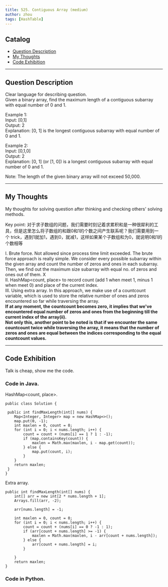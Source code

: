 ```yaml
---
title: 525. Contiguous Array (medium)                  
author: zhou      
tags: [HashTable]          
---
```


       

## Catalog  
+ [Question Description](#partI)
+ [My Thoughts](#partII)
+ [Code Exhibition](#partIII)

----------------------------------

## Question Description
Clear language for describing question.    
Given a binary array, find the maximum length of a contiguous subarray with equal number of 0 and 1.    

Example 1:    
Input: [0,1]    
Output: 2    
Explanation: [0, 1] is the longest contiguous subarray with equal number of 0 and 1.     

Example 2:    
Input: [0,1,0]    
Output: 2     
Explanation: [0, 1] (or [1, 0]) is a longest contiguous subarray with equal number of 0 and 1.      

Note: The length of the given binary array will not exceed 50,000.      



----------------------------------

## My Thoughts
My thoughts for solving question after thinking and checking others' solving methods.       

Key point: 对于求子数组的问题，我们需要时刻记着求累积和是一种很犀利的工具，但是这里怎么将子数组的和跟0和1的个数之间产生联系呢？我们需要用到一个 trick，遇到1就加1，遇到0，就减1，这样如果某个子数组和为0，就说明0和1的个数相等     

I. Brute force. Not allowed since process time limit exceeded. The brute force approach is really simple. We consider every possible subarray within the given array and count the number of zeros and ones in each subarray. Then, we find out the maximum size subarray with equal no. of zeros and ones out of them. X          
II. HashMap<count, place> to record count (add 1 when meet 1, minus 1 when meet 0) and place of the current index.       
III. Using extra array. In this approach, we make use of a countcount variable, which is used to store the relative number of ones and zeros encountered so far while traversing the array.      
<b> If at any moment, the countcount becomes zero, it implies that we've encountered equal number of zeros and ones from the beginning till the current index of the array(ii).      
Not only this, another point to be noted is that if we encounter the same countcount twice while traversing the array, it means that the number of zeros and ones are equal between the indices corresponding to the equal countcount values. </b>          


----------------------------------

## Code Exhibition
Talk is cheap, show me the code.    
### Code in Java.     
HashMap<count, place>.    

    public class Solution {

     public int findMaxLength(int[] nums) {
        Map<Integer, Integer> map = new HashMap<>();
        map.put(0, -1);
        int maxlen = 0, count = 0;
        for (int i = 0; i < nums.length; i++) {
            count = count + (nums[i] == 1 ? 1 : -1);
            if (map.containsKey(count)) {
                maxlen = Math.max(maxlen, i - map.get(count));
            } else {
                map.put(count, i);
            }
        }
        return maxlen;
     }
    }

Extra array.    

    public int findMaxLength(int[] nums) {
        int[] arr = new int[2 * nums.length + 1];
        Arrays.fill(arr, -2);
        
        arr[nums.length] = -1;
        
        int maxlen = 0, count = 0;
        for (int i = 0; i < nums.length; i++) {
            count = count + (nums[i] == 0 ? -1 : 1);
            if (arr[count + nums.length] >= -1) {
                maxlen = Math.max(maxlen, i - arr[count + nums.length]);
            } else {
                arr[count + nums.length] = i;
            }

        }
        return maxlen;
    }


### Code in Python.   




